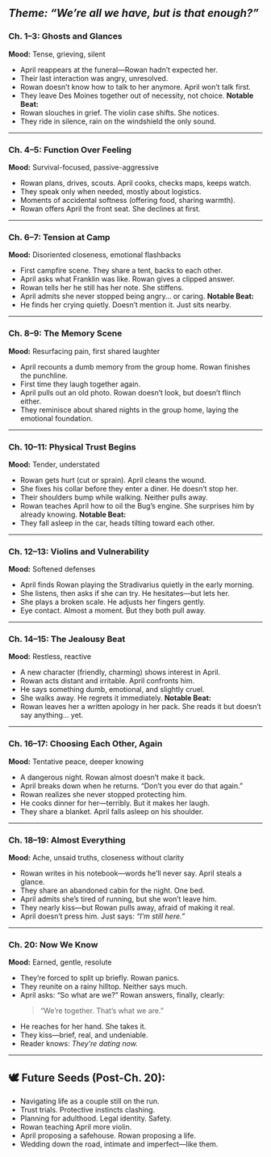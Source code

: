 _Theme: “We’re all we have, but is that enough?”_
---
### **Ch. 1–3: Ghosts and Glances**
**Mood:** Tense, grieving, silent
- April reappears at the funeral—Rowan hadn’t expected her.
- Their last interaction was angry, unresolved.
- Rowan doesn’t know how to talk to her anymore. April won’t talk first.
- They leave Des Moines together out of necessity, not choice.
**Notable Beat:**
- Rowan slouches in grief. The violin case shifts. She notices.
- They ride in silence, rain on the windshield the only sound.
---
### **Ch. 4–5: Function Over Feeling**
**Mood:** Survival-focused, passive-aggressive
- Rowan plans, drives, scouts. April cooks, checks maps, keeps watch.    
- They speak only when needed, mostly about logistics.
- Moments of accidental softness (offering food, sharing warmth).
- Rowan offers April the front seat. She declines at first.
---
### **Ch. 6–7: Tension at Camp**
**Mood:** Disoriented closeness, emotional flashbacks
- First campfire scene. They share a tent, backs to each other.
- April asks what Franklin was like. Rowan gives a clipped answer.
- Rowan tells her he still has her note. She stiffens.
- April admits she never stopped being angry… or caring.
**Notable Beat:**
- He finds her crying quietly. Doesn’t mention it. Just sits nearby.
---
### **Ch. 8–9: The Memory Scene**
**Mood:** Resurfacing pain, first shared laughter
- April recounts a dumb memory from the group home. Rowan finishes the punchline.
- First time they laugh together again.
- April pulls out an old photo. Rowan doesn’t look, but doesn’t flinch either.
- They reminisce about shared nights in the group home, laying the emotional foundation.
---
### **Ch. 10–11: Physical Trust Begins**
**Mood:** Tender, understated
- Rowan gets hurt (cut or sprain). April cleans the wound.
- She fixes his collar before they enter a diner. He doesn’t stop her.
- Their shoulders bump while walking. Neither pulls away.
- Rowan teaches April how to oil the Bug’s engine. She surprises him by already knowing.
**Notable Beat:**
- They fall asleep in the car, heads tilting toward each other.
---
### **Ch. 12–13: Violins and Vulnerability**
**Mood:** Softened defenses
- April finds Rowan playing the Stradivarius quietly in the early morning.
- She listens, then asks if she can try. He hesitates—but lets her.
- She plays a broken scale. He adjusts her fingers gently.
- Eye contact. Almost a moment. But they both pull away.
---
### **Ch. 14–15: The Jealousy Beat**
**Mood:** Restless, reactive
- A new character (friendly, charming) shows interest in April.
- Rowan acts distant and irritable. April confronts him.
- He says something dumb, emotional, and slightly cruel.
- She walks away. He regrets it immediately.
**Notable Beat:**
- Rowan leaves her a written apology in her pack. She reads it but doesn’t say anything… yet.
---
### **Ch. 16–17: Choosing Each Other, Again**
**Mood:** Tentative peace, deeper knowing
- A dangerous night. Rowan almost doesn’t make it back.
- April breaks down when he returns. “Don’t you ever do that again.”
- Rowan realizes she never stopped protecting him.
- He cooks dinner for her—terribly. But it makes her laugh.
- They share a blanket. April falls asleep on his shoulder.
---
### **Ch. 18–19: Almost Everything**
**Mood:** Ache, unsaid truths, closeness without clarity
- Rowan writes in his notebook—words he’ll never say. April steals a glance.
- They share an abandoned cabin for the night. One bed.
- April admits she’s tired of running, but she won’t leave him.
- They nearly kiss—but Rowan pulls away, afraid of making it real.
- April doesn’t press him. Just says: _“I’m still here.”_
---
### **Ch. 20: Now We Know**
**Mood:** Earned, gentle, resolute
- They’re forced to split up briefly. Rowan panics.
- They reunite on a rainy hilltop. Neither says much.
- April asks: “So what are we?” Rowan answers, finally, clearly:
    > “We’re together. That’s what we are.”
- He reaches for her hand. She takes it.
- They kiss—brief, real, and undeniable.
- Reader knows: _They’re dating now._
---
## 🕊 Future Seeds (Post-Ch. 20):
- Navigating life as a couple still on the run.
- Trust trials. Protective instincts clashing.
- Planning for adulthood. Legal identity. Safety.
- Rowan teaching April more violin.
- April proposing a safehouse. Rowan proposing a life.
- Wedding down the road, intimate and imperfect—like them.
